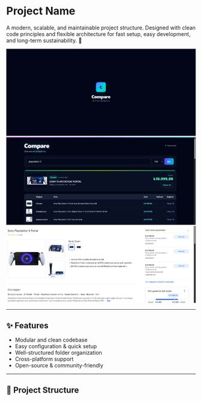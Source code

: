 # Project Name

A modern, scalable, and maintainable project structure. Designed with clean code principles and flexible architecture for fast setup, easy development, and long-term sustainability. 🚀

![Uygulama Ekran Görüntüsü](images/app1.png)
![Uygulama Ekran Görüntüsü](images/app2.png)
![Uygulama Ekran Görüntüsü](images/app3.png)

---

## ✨ Features
- Modular and clean codebase  
- Easy configuration & quick setup  
- Well-structured folder organization  
- Cross-platform support  
- Open-source & community-friendly  

---

## 📂 Project Structure
